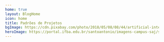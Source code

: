 ```yaml
---
home: true
layout: BlogHome
icon: home
title: Padrões de Projetos
bgImage: https://cdn.pixabay.com/photo/2018/05/08/08/44/artificial-intelligence-3382507_960_720.jpg
heroImage: https://portal.ifba.edu.br/santoantonio/imagens-campus-saj/santoantoniodejesus160x240px.jpg
---
```

